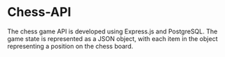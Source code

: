 # Chess-API
The chess game API is developed using Express.js and PostgreSQL. The game state is represented as a JSON object, with each item in the object representing a position on the chess board.
